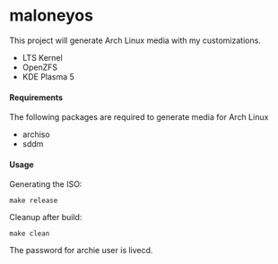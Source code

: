 # maloneyos

This project will generate Arch Linux media with my customizations.

* LTS Kernel
* OpenZFS
* KDE Plasma 5

#### Requirements

The following packages are required to generate media for Arch Linux

* archiso
* sddm

#### Usage

Generating the ISO:

```
make release
```

Cleanup after build:

```
make clean
```

The password for archie user is livecd.
